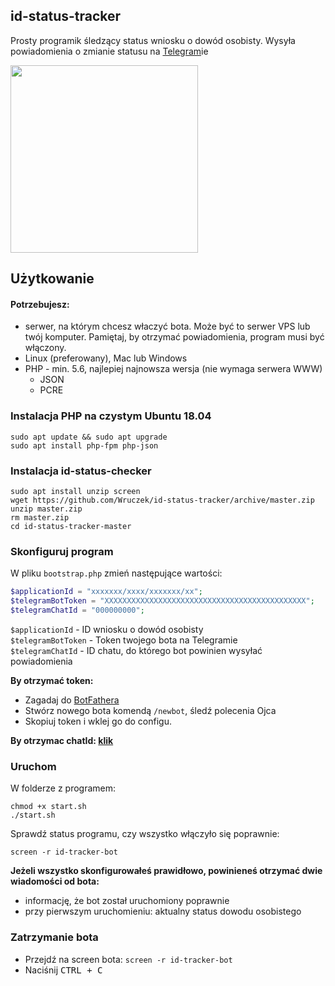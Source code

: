 ## id-status-tracker

Prosty programik śledzący status wniosku o dowód osobisty. Wysyła powiadomienia o zmianie statusu na [Telegram](https://telegram.org/)ie

<a href="https://i.imgur.com/vckPwq0.png" target="_blank">
  <img src="https://i.imgur.com/vckPwq0.png" width="300px">
</a>

## Użytkowanie

#### Potrzebujesz:
- serwer, na którym chcesz właczyć bota. Może być to serwer VPS lub twój komputer. Pamiętaj, by otrzymać powiadomienia, program musi być włączony.
- Linux (preferowany), Mac lub Windows
- PHP - min. 5.6, najlepiej najnowsza wersja (nie wymaga serwera WWW)
  - JSON
  - PCRE

### Instalacja PHP na czystym Ubuntu 18.04
```
sudo apt update && sudo apt upgrade
sudo apt install php-fpm php-json
```

### Instalacja id-status-checker
```
sudo apt install unzip screen
wget https://github.com/Wruczek/id-status-tracker/archive/master.zip
unzip master.zip
rm master.zip
cd id-status-tracker-master
```

### Skonfiguruj program
W pliku `bootstrap.php` zmień następujące wartości:

```php
$applicationId = "xxxxxxx/xxxx/xxxxxxx/xx";
$telegramBotToken = "XXXXXXXXXXXXXXXXXXXXXXXXXXXXXXXXXXXXXXXXXXXXX";
$telegramChatId = "000000000";
```

`$applicationId` - ID wniosku o dowód osobisty<br>
`$telegramBotToken` - Token twojego bota na Telegramie<br>
`$telegramChatId` - ID chatu, do którego bot powinien wysyłać powiadomienia

**By otrzymać token:**
- Zagadaj do <a href="https://telegram.me/botfather" target="_blank">BotFathera</a>
- Stwórz nowego bota komendą `/newbot`, śledź polecenia Ojca
- Skopiuj token i wklej go do configu.

**By otrzymac chatId: <a href="https://stackoverflow.com/a/32572159/5381375" target="_blank">klik</a>**

### Uruchom
W folderze z programem:
```
chmod +x start.sh
./start.sh
```

Sprawdź status programu, czy wszystko włączyło się poprawnie:
```
screen -r id-tracker-bot
```
**Jeżeli wszystko skonfigurowałeś prawidłowo, powinieneś otrzymać dwie wiadomości od bota:**
- informację, że bot został uruchomiony poprawnie
- przy pierwszym uruchomieniu: aktualny status dowodu osobistego

### Zatrzymanie bota

- Przejdź na screen bota: `screen -r id-tracker-bot`<br>
- Naciśnij <kbd>CTRL + C</kbd>
